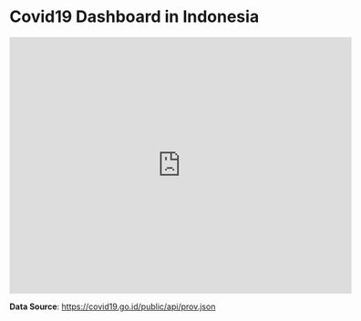 # Covid19 Dashboard in Indonesia

<iframe width="600" height="450" src="https://datastudio.google.com/embed/reporting/292c2afe-b438-44a4-89f6-93cb50668515/page/q4fIC" frameborder="0" style="border:0" allowfullscreen></iframe>

__Data Source__: https://covid19.go.id/public/api/prov.json

